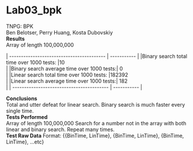 # Lab03_bpk
TNPG: BPK <br/>
Ben Belotser, Perry Huang, Kosta Dubovskiy <br/>
**Results** <br/>
Array of length 100,000,000 <br/>

| ----------------------------------------- | ----------- |
|Binary search total time over 1000 tests:  |10 <br/>     |
|Binary search average time over 1000 tests:| 0 <br/>     |
|Linear search total time over 1000 tests:  |182392 <br/> |
|Linear search average time over 1000 tests:| 182 <br/>   |
| ----------------------------------------- | ----------- |

**Conclusions** <br/>
Total and utter defeat for linear search. Binary search is much faster every single time.<br/>
**Tests Performed** <br/>
Array of length 100,000,000
Search for a number not in the array with both linear and binary search. Repeat many times. <br/>
**Test Raw Data**
Format: {{BinTime, LinTime}, {BinTime, LinTime}, {BinTime, LinTime}, ...etc}
